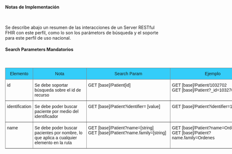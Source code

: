 #### Notas de Implementación
<br>

Se describe abajo un resumen de las interacciones de un Server RESTful FHIR con este perfil, como lo son los parámetors de búsqueda y el soporte para este perfil de uso nacional.
<br>

#### Search Parameters Mandatorios
<br>

<style type="text/css">
.tg  {border-collapse:collapse;border-spacing:0;}
.tg td{border-color:black;border-style:solid;border-width:1px;font-family:Arial, sans-serif;font-size:14px;
  overflow:hidden;padding:10px 5px;word-break:normal;}
.tg th{border-color:black;border-style:solid;border-width:1px;font-family:Arial, sans-serif;font-size:14px;
  font-weight:normal;overflow:hidden;padding:10px 5px;word-break:normal;}
.tg .tg-ped4{background-color:#34cdf9;border-color:inherit;text-align:center;vertical-align:top}
.tg .tg-0pky{border-color:inherit;text-align:left;vertical-align:top}
</style>
<table class="tg" style="undefined;table-layout: fixed; width: 807px">
<colgroup>
<col style="width: 89px">
<col style="width: 173px">
<col style="width: 271px">
<col style="width: 274px">
</colgroup>
<thead>
  <tr>
    <th class="tg-ped4">Elemento</th>
    <th class="tg-ped4">Nota</th>
    <th class="tg-ped4">Search Param</th>
    <th class="tg-ped4">Ejemplo</th>
  </tr>
</thead>
<tbody>
  <tr>
    <td class="tg-0pky">id</td>
    <td class="tg-0pky"><span style="font-weight:normal">Se debe soportar búsqueda sobre el id de recurso</span></td>
    <td class="tg-0pky"><span style="font-weight:normal">GET [base]/Patient[id]</span></td>
    <td class="tg-0pky">GET [base]/Patient/1032702<br>GET [base]/Patient?_id=1032702</td>
  </tr>
  <tr>
    <td class="tg-0pky">identification</td>
    <td class="tg-0pky">Se debe poder buscar paciente por medio del identificador</td>
    <td class="tg-0pky">GET [base]/Patient?identifier= [value]</td>
    <td class="tg-0pky">GET [base]/Patient?identifier=19222444-1</td>
  </tr>
  <tr>
    <td class="tg-0pky">name</td>
    <td class="tg-0pky">Se debe poder buscar pacientes por nombre, lo que aplica a cualquier elemento en la ruta</td>
    <td class="tg-0pky">GET [base]/Patient?name=[string]<br>GET [base]/Patient?name.family=[string]</td>
    <td class="tg-0pky">GET [base]/Patient?name=Ordenes<br>GET [base]/Patient?name.family=Ordenes</td>
  </tr>
</tbody>
</table>